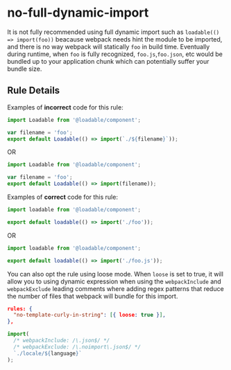 # no-full-dynamic-import

It is not fully recommended using full dynamic import such as `loadable(() => import(foo))` beacause webpack needs hint the module to be imported, and there is no way webpack will statically `foo` in build time. Eventually during runtime, when `foo` is fully recognized, `foo.js`,`foo.json`, etc would be bundled up to your application chunk which can potentially suffer your bundle size.

## Rule Details

Examples of **incorrect** code for this rule:

```js
import Loadable from '@loadable/component';

var filename = 'foo';
export default Loadable(() => import(`./${filename}`));
```

OR

```js
import Loadable from '@loadable/component';

var filename = 'foo';
export default Loadable(() => import(filename));
```

Examples of **correct** code for this rule:

```js
import loadable from '@loadable/component';

export default loadable(() => import('./foo'));
```

OR

```js
import loadable from '@loadable/component';

export default loadable(() => import('./foo.js'));
```

You can also opt the rule using loose mode. When `loose` is set to true, it will allow you to using dynamic expression when using the `webpackInclude` and `webpackExclude` leading comments where adding regex patterns that reduce the number of files that webpack will bundle for this import.

```json
rules: {
  "no-template-curly-in-string": [{ loose: true }],
},
```

```js
import(
  /* webpackInclude: /\.json$/ */
  /* webpackExclude: /\.noimport\.json$/ */
  `./locale/${language}`
);
```
